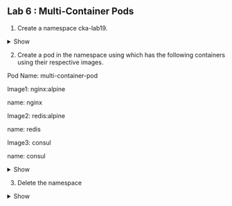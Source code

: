 ## Lab 6 : Multi-Container Pods

1.  Create a namespace cka-lab19.
    
  
  <details><summary>Show</summary>

<p>

```bash
Ans
```

</p>
</details>

  

2.  Create a pod in the namespace using which has the following containers using their respective images.
    
Pod Name: multi-container-pod

Image1: nginx:alpine

name: nginx

Image2: redis:alpine

name: redis

Image3: consul

name: consul

<details><summary>Show</summary>
<p>

```bash
Ans
```

</p>
</details>  

3.  Delete the namespace

<details><summary>Show</summary>
<p>

```bash
Ans
```

</p>
</details>
